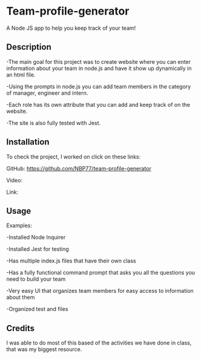 # Team-profile-generator

A Node JS app to help you keep track of your team!

## Description

-The main goal for this project was to create website where you can enter information about your team in node.js and have it show up dynamically in an html file.
 
-Using the prompts in node.js you can add team members in the category of manager, engineer and intern.

-Each role has its own attribute that you can add and keep track of on the website. 
 
-The site is also fully tested with Jest.


## Installation

To check the project, I worked on click on these links: 

GitHub: https://github.com/NBP77/team-profile-generator

Video: 

Link: 

## Usage

Examples:

-Installed Node Inquirer

-Installed Jest for testing 

-Has multiple index.js files that have their own class

-Has a fully functional command prompt that asks you all the questions you need to build your team

-Very easy UI that organizes team members for easy access to information about them

-Organized test and files 

## Credits

I was able to do most of this based of the activities we have done in class, that was my biggest resource. 
